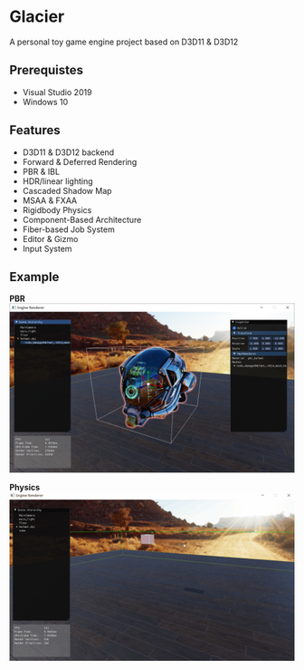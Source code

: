 # Glacier

A personal toy game engine project based on D3D11 & D3D12

## Prerequistes
* Visual Studio 2019
* Windows 10

## Features

* D3D11 & D3D12 backend
* Forward & Deferred Rendering
* PBR & IBL
* HDR/linear lighting
* Cascaded Shadow Map
* MSAA & FXAA
* Rigidbody Physics
* Component-Based Architecture
* Fiber-based Job System
* Editor & Gizmo
* Input System

## Example

**PBR**
![PBR](samples/helmet.png)

**Physics**
![PBR](samples/fall.gif)
